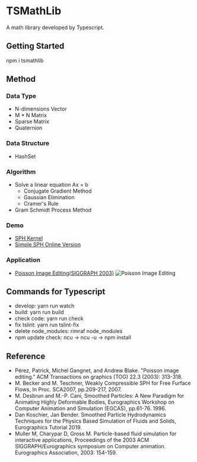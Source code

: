 # TSMathLib
A math library developed by Typescript.

## Getting Started
npm i tsmathlib

## Method
### Data Type
* N-dimensions Vector
* M * N Matrix
* Sparse Matrix
* Quaternion

### Data Structure
* HashSet

### Algorithm
- Solve a linear equation Ax = b
  - Conjugate Gradient Method
  - Gaussian Elimination
  - Cramer's Rule
- Gram Schmidt Process Method

### Demo
- [SPH Kernel](https://raymondmcguire.github.io/TSMathLib/examples/sph_kernel_demo/)
- [Simple SPH Online Version](https://raymondmcguire.github.io/TSMathLib/examples/sph/)
### Application
- [Poisson Image Editing(SIGGRAPH 2003)](https://raymondmcguire.github.io/EcognitaMathLib/build/ "Poisson Image Editing")
![Poisson Image Editing](./build/images/poisson_image_editing_demo.gif?raw=true "Poisson Image Editing")

## Commands for Typescript
- develop: yarn run watch
- build: yarn run build
- check code: yarn run check
- fix tslint: yarn run tslint-fix
- delete node_modules: rimraf node_modules 
- npm update check: ncu -> ncu -u -> npm install
## Reference
* Pérez, Patrick, Michel Gangnet, and Andrew Blake. "Poisson image editing." ACM Transactions on graphics (TOG) 22.3 (2003): 313-318.
* M. Becker and M. Teschner, Weakly Compressible SPH for Free Furface Flows, In Proc. SCA2007, pp.209-217, 2007.
* M. Desbrun and M.-P. Cani, Smoothed Particles: A New Paradigm for Animating Highly Deformable Bodies, Eurographics Workshop on Computer Animation and Simulation (EGCAS), pp.61-76. 1996.
* Dan Koschier, Jan Bender. Smoothed Particle Hydrodynamics Techniques for the Physics Based Simulation of Fluids and Solids, Eurographics Tutorial 2019.
* Muller M, Charypar D, Gross M. Particle-based fluid simulation for interactive applications, Proceedings of the 2003 ACM SIGGRAPH/Eurographics symposium on Computer animation. Eurographics Association, 2003: 154-159.
